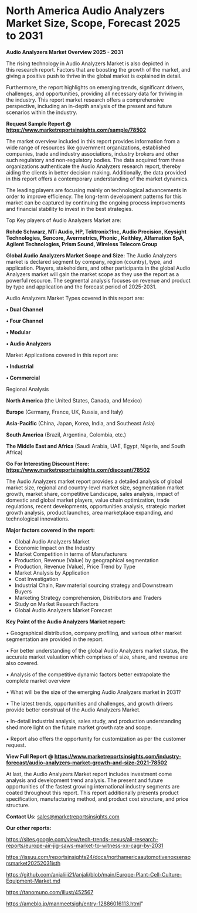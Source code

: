  # North America Audio Analyzers Market Size, Scope, Forecast 2025 to 2031

<Strong> Audio Analyzers Market Overview 2025 - 2031</strong>

The rising technology in Audio Analyzers Market is also depicted in this research report. Factors that are boosting the growth of the market, and giving a positive push to thrive in the global market is explained in detail.

Furthermore, the report highlights on emerging trends, significant drivers, challenges, and opportunities, providing all necessary data for thriving in the industry. This report market research offers a comprehensive perspective, including an in-depth analysis of the present and future scenarios within the industry.

<strong>Request Sample Report @ <a href=https://www.marketreportsinsights.com/sample/78502>https://www.marketreportsinsights.com/sample/78502</a></strong>

The market overview included in this report provides information from a wide range of resources like government organizations, established companies, trade and industry associations, industry brokers and other such regulatory and non-regulatory bodies. The data acquired from these organizations authenticate the Audio Analyzers research report, thereby aiding the clients in better decision making. Additionally, the data provided in this report offers a contemporary understanding of the market dynamics.

The leading players are focusing mainly on technological advancements in order to improve efficiency. The long-term development patterns for this market can be captured by continuing the ongoing process improvements and financial stability to invest in the best strategies.

Top Key players of Audio Analyzers Market are:

<strong>Rohde Schwarz, NTi Audio, HP, Tektronix?Inc, Audio Precision, Keysight Technologies, Sencore, Avermetrics, Phonic , Keithley, Alfamation SpA, Agilent Technologies, Prism Sound, Wireless Telecom Group</strong>

<strong><b>Global Audio Analyzers Market Scope and Size:</b></strong>
The Audio Analyzers market is declared segment by company, region (country), type, and application. Players, stakeholders, and other participants in the global Audio Analyzers market will gain the market scope as they use the report as a powerful resource. The segmental analysis focuses on revenue and product by type and application and the forecast period of 2025-2031.

Audio Analyzers Market Types covered in this report are:

<strong>• Dual Channel

• Four Channel

• Modular

• Audio Analyzers</strong>

Market Applications covered in this report are:

<strong>• Industrial

• Commercial</strong> 

Regional Analysis

<strong>North America</strong> (the United States, Canada, and Mexico)

<strong>Europe</strong> (Germany, France, UK, Russia, and Italy)

<strong>Asia-Pacific</strong> (China, Japan, Korea, India, and Southeast Asia)

<strong>South America</strong> (Brazil, Argentina, Colombia, etc.)

<strong>The Middle East and Africa</strong> (Saudi Arabia, UAE, Egypt, Nigeria, and South Africa)

<strong>Go For Interesting Discount Here: <a href=https://www.marketreportsinsights.com/discount/78502>https://www.marketreportsinsights.com/discount/78502</a></strong>

The Audio Analyzers market report provides a detailed analysis of global market size, regional and country-level market size, segmentation market growth, market share, competitive Landscape, sales analysis, impact of domestic and global market players, value chain optimization, trade regulations, recent developments, opportunities analysis, strategic market growth analysis, product launches, area marketplace expanding, and technological innovations.

<strong><b>Major factors covered in the report:</b></strong>
<ul>
  <li>Global Audio Analyzers Market </li>
  <li>Economic Impact on the Industry</li>
  <li>Market Competition in terms of Manufacturers</li>
  <li>Production, Revenue (Value) by geographical segmentation</li>
  <li>Production, Revenue (Value), Price Trend by Type</li>
  <li>Market Analysis by Application</li>
  <li>Cost Investigation</li>
  <li>Industrial Chain, Raw material sourcing strategy and Downstream Buyers</li>
  <li>Marketing Strategy comprehension, Distributors and Traders</li>
  <li>Study on Market Research Factors</li>
  <li>Global Audio Analyzers Market Forecast</li>
</ul>

<strong><b>Key Point of the Audio Analyzers Market report:</b></strong>

• Geographical distribution, company profiling, and various other market segmentation are provided in the report.

• For better understanding of the global Audio Analyzers market status, the accurate market valuation which comprises of size, share, and revenue are also covered.

• Analysis of the competitive dynamic factors better extrapolate the complete market overview

• What will be the size of the emerging Audio Analyzers market in 2031?

• The latest trends, opportunities and challenges, and growth drivers provide better construal of the Audio Analyzers Market.

• In-detail industrial analysis, sales study, and production understanding shed more light on the future market growth rate and scope.

• Report also offers the opportunity for customization as per the customer request.

<strong><b>View Full Report @ <a href=https://www.marketreportsinsights.com/industry-forecast/audio-analyzers-market-growth-and-size-2021-78502>https://www.marketreportsinsights.com/industry-forecast/audio-analyzers-market-growth-and-size-2021-78502</a></b></strong>


At last, the Audio Analyzers Market report includes investment come analysis and development trend analysis. The present and future opportunities of the fastest growing international industry segments are coated throughout this report. This report additionally presents product specification, manufacturing method, and product cost structure, and price structure.

<strong>Contact Us:</strong>
sales@marketreportsinsights.com

<strong>Our other reports:</strong>

<a href=https://sites.google.com/view/tech-trends-nexus/all-research-reports/europe-air-jig-saws-market-to-witness-xx-cagr-by-2031>https://sites.google.com/view/tech-trends-nexus/all-research-reports/europe-air-jig-saws-market-to-witness-xx-cagr-by-2031</a>

<a href=https://issuu.com/reportsinsights24/docs/northamericaautomotivenoxsensorsmarket20252031isth>https://issuu.com/reportsinsights24/docs/northamericaautomotivenoxsensorsmarket20252031isth</a>

<a href=https://github.com/anjaliiii21/anjali/blob/main/Europe-Plant-Cell-Culture-Equipment-Market.md>https://github.com/anjaliiii21/anjali/blob/main/Europe-Plant-Cell-Culture-Equipment-Market.md</a>

<a href=https://tanomuno.com/illust/452567>https://tanomuno.com/illust/452567</a>

<a href=https://ameblo.jp/manmeetsigh/entry-12886016113.html>https://ameblo.jp/manmeetsigh/entry-12886016113.html</a>"

